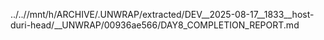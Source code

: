 ../..//mnt/h/ARCHIVE/.UNWRAP/extracted/DEV__2025-08-17__1833__host-duri-head/__UNWRAP/00936ae566/DAY8_COMPLETION_REPORT.md